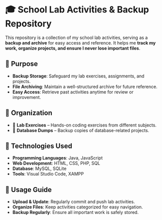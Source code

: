 # 🎓 School Lab Activities & Backup Repository  

This repository is a collection of my school lab activities, serving as a **backup and archive** for easy access and reference. It helps me **track my work, organize projects, and ensure I never lose important files**.  

## 📌 Purpose  
- **Backup Storage**: Safeguard my lab exercises, assignments, and projects.  
- **File Archiving**: Maintain a well-structured archive for future reference.  
- **Easy Access**: Retrieve past activities anytime for review or improvement.  

## 📂 Organization  
- 📁 **Lab Exercises** – Hands-on coding exercises from different subjects.  
- 📁 **Database Dumps** – Backup copies of database-related projects.  

## 🔧 Technologies Used  
- **Programming Languages**: Java, JavaScript  
- **Web Development**: HTML, CSS, PHP, SQL  
- **Database**: MySQL, SQLite  
- **Tools**: Visual Studio Code, XAMPP  

## 🚀 Usage Guide  
- **Upload & Update**: Regularly commit and push lab activities.  
- **Organize Files**: Keep activities categorized for easy navigation.  
- **Backup Regularly**: Ensure all important work is safely stored.  
